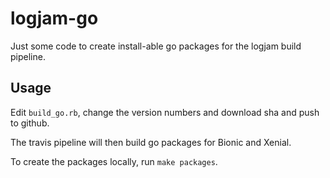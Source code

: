# logjam-go

Just some code to create install-able go packages for the logjam build pipeline.

## Usage

Edit `build_go.rb`, change the version numbers and download sha and push to github.

The travis pipeline will then build go packages for Bionic and Xenial.

To create the packages locally, run `make packages`.
